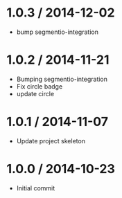 
1.0.3 / 2014-12-02
==================

 * bump segmentio-integration

1.0.2 / 2014-11-21
==================

 * Bumping segmentio-integration
 * Fix circle badge
 * update circle

1.0.1 / 2014-11-07
==================

  * Update project skeleton

1.0.0 / 2014-10-23
==================

  * Initial commit

